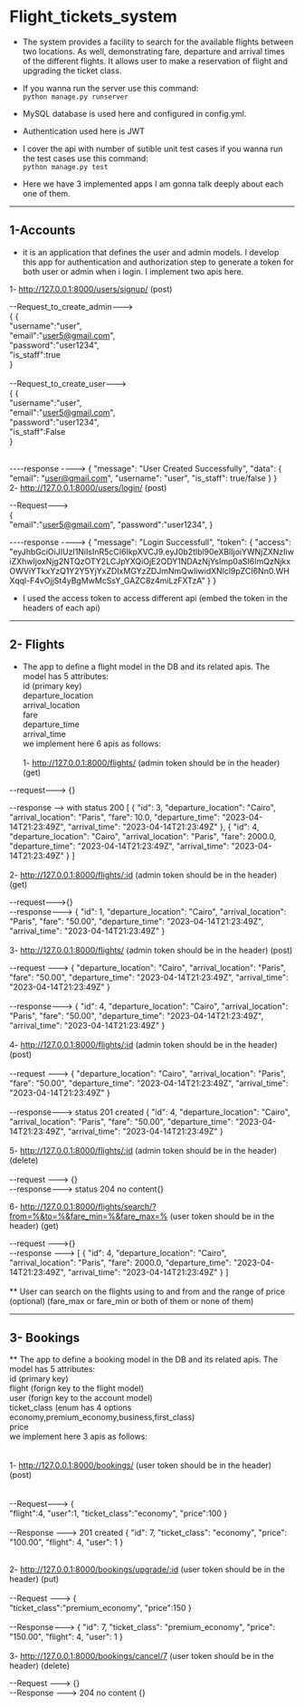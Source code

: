 # Flight_tickets_system
* The system provides a facility to search for the available flights between two
locations. As well, demonstrating fare, departure and arrival times of the different
flights. It allows user to make a reservation of flight and upgrading the ticket class.

* If you wanna run the server use this command:
<br>   `python manage.py runserver`

* MySQL database is used here and configured in config.yml.

* Authentication used here is JWT

* I cover the api with number of sutible unit test cases if you wanna run the test cases use this command:
 <br>   `python manage.py test`
    
* Here we have 3 implemented apps I am gonna talk deeply about each one of them.
----------------------
1-Accounts
---------------------
* it is an application that defines the user and admin models. I develop this app for authentication and authorization step to generate a token for both user or admin when i login. I implement two apis here. 

1- http://127.0.0.1:8000/users/signup/  (post)

--Request_to_create_admin--->                               
{                                              {   
   "username":"user",                          
   "email":"user5@gmail.com",                  
   "password":"user1234",                      
   "is_staff":true                             
}                                              
<br>
--Request_to_create_user--->                               
{                                              {   
   "username":"user",                          
   "email":"user5@gmail.com",                  
   "password":"user1234",                      
   "is_staff":False                             
}                                              
<br>

----response ---->
{
    "message": "User Created Successfully",
    "data": {
        "email": "user@gmail.com",
        "username": "user",
        "is_staff": true/false
    }
}
<br>
2- http://127.0.0.1:8000/users/login/   (post)

--Request--->               
{   
    "email":"user5@gmail.com",
    "password":"user1234",
 }
<br>

----response ---->
{
    "message": "Login Successfull",
    "token": {
        "access": "eyJhbGciOiJIUzI1NiIsInR5cCI6IkpXVCJ9.eyJ0b2tlbl90eXBlIjoiYWNjZXNzIiwiZXhwIjoxNjg2NTQzOTY2LCJpYXQiOjE2ODY1NDAzNjYsImp0aSI6ImQzNjkxOWViYTkxYzQ1Y2Y5YjYxZDIxMGYzZDJmNmQwIiwidXNlcl9pZCI6Nn0.WHXqql-F4vOjjSt4yBgMwMcSsY_GAZC8z4miLzFXTzA"
    }
}
* I used the access token to access different api (embed the token in the headers of each api)

-------------------------------------------------------
2- Flights
----------------
* The app to define a flight model in the DB and its related apis. The model has 5 attributes:<br>
    id (primary key)<br>
    departure_location <br>
    arrival_location <br>
    fare <br>
    departure_time<br> 
    arrival_time <br>
    we implement here 6 apis as follows:
<br><br>
1- http://127.0.0.1:8000/flights/   (admin token should be in the header) (get)<br>

--request---> {}<br>

--response --> with status 200  [
    {
        "id": 3,
        "departure_location": "Cairo",
        "arrival_location": "Paris",
        "fare": 10.0,
        "departure_time": "2023-04-14T21:23:49Z",
        "arrival_time": "2023-04-14T21:23:49Z"
    },
    {
        "id": 4,
        "departure_location": "Cairo",
        "arrival_location": "Paris",
        "fare": 2000.0,
        "departure_time": "2023-04-14T21:23:49Z",
        "arrival_time": "2023-04-14T21:23:49Z"
    }
    ]
<br><br>
2- http://127.0.0.1:8000/flights/:id  (admin token should be in the header) (get)<br>

--request--->{}<br>
--response--->
{
    "id": 1,
    "departure_location": "Cairo",
    "arrival_location": "Paris",
    "fare": "50.00",
    "departure_time": "2023-04-14T21:23:49Z",
    "arrival_time": "2023-04-14T21:23:49Z"
}
<br>
<br>
3- http://127.0.0.1:8000/flights/ (admin token should be in the header) (post)

--request ---> 
{
        "departure_location": "Cairo",
        "arrival_location": "Paris",
        "fare": "50.00",
        "departure_time": "2023-04-14T21:23:49Z",
        "arrival_time": "2023-04-14T21:23:49Z"
}
<br><br>
--response--->
{
    "id": 4,
    "departure_location": "Cairo",
    "arrival_location": "Paris",
    "fare": "50.00",
    "departure_time": "2023-04-14T21:23:49Z",
    "arrival_time": "2023-04-14T21:23:49Z"
}
<br><br>
4- http://127.0.0.1:8000/flights/:id (admin token should be in the header) (post)
<br><br>
--request ---> 
{
        "departure_location": "Cairo",
        "arrival_location": "Paris",
        "fare": "50.00",
        "departure_time": "2023-04-14T21:23:49Z",
        "arrival_time": "2023-04-14T21:23:49Z"
}<br><br>
--response---> status 201 created
{
    "id": 4,
    "departure_location": "Cairo",
    "arrival_location": "Paris",
    "fare": "50.00",
    "departure_time": "2023-04-14T21:23:49Z",
    "arrival_time": "2023-04-14T21:23:49Z"
}
<br><br>
5- http://127.0.0.1:8000/flights/:id (admin token should be in the header) (delete)
<br><br>
--request ---> {}<br>
--response---> status 204 no content{}

6- http://127.0.0.1:8000/flights/search/?from=%&to=%&fare_min=%&fare_max=% 
(user token should be in the header) (get)

--request --->{}<br>
--response --->
[
    {
        "id": 4,
        "departure_location": "Cairo",
        "arrival_location": "Paris",
        "fare": 2000.0,
        "departure_time": "2023-04-14T21:23:49Z",
        "arrival_time": "2023-04-14T21:23:49Z"
    }
]
<br><br>
** User can search on the flights using to and from and the range of price (optional) (fare_max or fare_min or both of them or none of them) 

---------------------------------------- 
3- Bookings
---------
** The app to define a booking model in the DB and its related apis. The model has 5 attributes:<br>
    id (primary key)<br>
    flight (forign key to the flight model)<br>
    user (forign key to the account model)<br>
    ticket_class (enum has 4 options  economy,premium_economy,business,first_class) <br>
    price <br>
    we implement here 3 apis as follows:<br>
<br><br>
1- http://127.0.0.1:8000/bookings/  (user token should be in the header) (post)<br>
<br><br>
--Request--->
{   
    "flight":4,
    "user":1,
    "ticket_class":"economy",
    "price":100
}
<br><br>
--Response ---> 201 created
{
    "id": 7,
    "ticket_class": "economy",
    "price": "100.00",
    "flight": 4,
    "user": 1
}<br><br>

2- http://127.0.0.1:8000/bookings/upgrade/:id (user token should be in the header) (put)
<br><br>
--Request --->
{   
    "ticket_class":"premium_economy",
    "price":150 
}
<br><br>
--Response---> {
    "id": 7,
    "ticket_class": "premium_economy",
    "price": "150.00",
    "flight": 4,
    "user": 1
}
<br><br>
3- http://127.0.0.1:8000/bookings/cancel/7  (user token should be in the header) (delete)

--Request ---> {}<br>
--Response ---> 204 no content
{}









